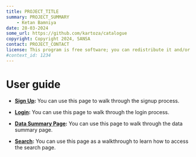 ```yaml
---
title: PROJECT_TITLE
summary: PROJECT_SUMMARY
    - Ketan Bamniya
date: 28-03-2024
some_url: https://github.com/kartoza/catalogue
copyright: Copyright 2024, SANSA
contact: PROJECT_CONTACT
license: This program is free software; you can redistribute it and/or modify it under the terms of the GNU Affero General Public License as published by the Free Software Foundation; either version 3 of the License, or (at your option) any later version.
#context_id: 1234
---
```


# User guide
<!-- Narrative Instructions on how to use the product/platform -->
<!-- Replace all of the titles with relevant titles -->
* **[Sign Up](./sign-up.md):** You can use this page to walk through the signup process.

* **[Login](./login.md):** You can use this page to walk through the login process.

* **[Data Summary Page](./data-summary-page.md):** You can use this page to walk through the data summary page.

* **[Search](./search-page.md):** You can use this page as a walkthrough to learn how to access the search page.
